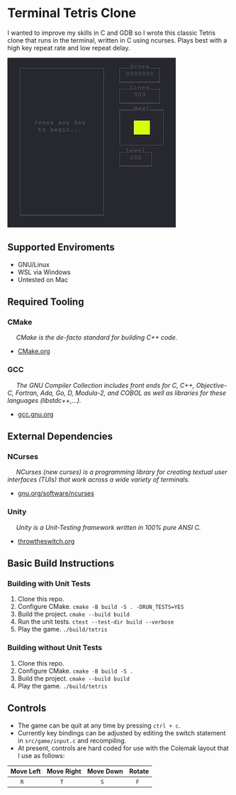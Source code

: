# Terminal Tetris Clone

I wanted to improve my skills in C and GDB so I wrote this classic Tetris clone that runs in the terminal, written in C using ncurses.  Plays best with a high key repeat rate and low repeat delay.

![Tetris Animated Gif](screenshots/tetris.gif)

## Supported Enviroments

- GNU/Linux
- WSL via Windows
- Untested on Mac


## Required Tooling

### CMake

&nbsp;&nbsp;&nbsp;&nbsp; *CMake is the de-facto standard for building C++ code.*

- [CMake.org](https://cmake.org/)

### GCC

&nbsp;&nbsp;&nbsp;&nbsp; *The GNU Compiler Collection includes front ends for C, C++, Objective-C, Fortran, Ada, Go, D, Modula-2, and COBOL as well as libraries for these languages (libstdc++,...).*

- [gcc.gnu.org](https://gcc.gnu.org/)


## External Dependencies

### NCurses

&nbsp;&nbsp;&nbsp;&nbsp; *NCurses (new curses) is a programming library for creating textual user interfaces (TUIs) that work across a wide variety of terminals.*

- [gnu.org/software/ncurses](https://www.gnu.org/software/ncurses/)

### Unity

&nbsp;&nbsp;&nbsp;&nbsp; *Unity is a Unit-Testing framework written in 100% pure ANSI C.*

- [throwtheswitch.org](https://www.throwtheswitch.org/unity)


## Basic Build Instructions

### Building with Unit Tests

1. Clone this repo.
1. Configure CMake. `cmake -B build -S . -DRUN_TESTS=YES`
1. Build the project. `cmake --build build`
1. Run the unit tests. `ctest --test-dir build --verbose`
1. Play the game. `./build/tetris`

### Building without Unit Tests

1. Clone this repo.
1. Configure CMake. `cmake -B build -S .`
1. Build the project. `cmake --build build`
1. Play the game. `./build/tetris`


## Controls

- The game can be quit at any time by pressing `ctrl + c`.
- Currently key bindings can be adjusted by editing the switch statement in `src/game/input.c` and recompiling.
- At present, controls are hard coded for use with the Colemak layout that I use as follows:

| Move Left | Move Right | Move Down | Rotate |
| --------- | ---------- | --------- | ------ |
| &nbsp;&nbsp;&nbsp;&nbsp;&nbsp;&nbsp;`R` | &nbsp;&nbsp;&nbsp;&nbsp;&nbsp;&nbsp;&nbsp;&nbsp;`T` | &nbsp;&nbsp;&nbsp;&nbsp;&nbsp;&nbsp;&nbsp;&nbsp;`S` | &nbsp;&nbsp;&nbsp;&nbsp;`F` |

